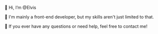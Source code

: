 👋 Hi, I’m @Elvis

🧱 I'm mainly a front-end developer, but my skills aren't just limited to that.

🥳 If you ever have any questions or need help, feel free to contact me!

